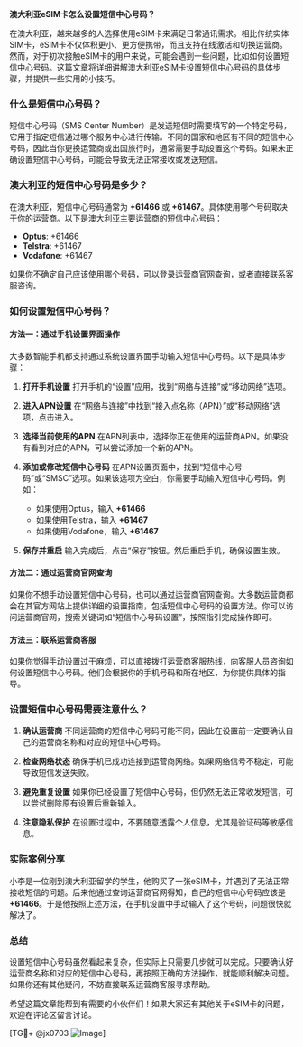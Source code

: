 **澳大利亚eSIM卡怎么设置短信中心号码？**

在澳大利亚，越来越多的人选择使用eSIM卡来满足日常通讯需求。相比传统实体SIM卡，eSIM卡不仅体积更小、更方便携带，而且支持在线激活和切换运营商。然而，对于初次接触eSIM卡的用户来说，可能会遇到一些问题，比如如何设置短信中心号码。这篇文章将详细讲解澳大利亚eSIM卡设置短信中心号码的具体步骤，并提供一些实用的小技巧。

### 什么是短信中心号码？

短信中心号码（SMS Center Number）是发送短信时需要填写的一个特定号码，它用于指定短信通过哪个服务中心进行传输。不同的国家和地区有不同的短信中心号码，因此当你更换运营商或出国旅行时，通常需要手动设置这个号码。如果未正确设置短信中心号码，可能会导致无法正常接收或发送短信。

### 澳大利亚的短信中心号码是多少？

在澳大利亚，短信中心号码通常为 **+61466** 或 **+61467**。具体使用哪个号码取决于你的运营商。以下是澳大利亚主要运营商的短信中心号码：

- **Optus**: +61466
- **Telstra**: +61467
- **Vodafone**: +61467

如果你不确定自己应该使用哪个号码，可以登录运营商官网查询，或者直接联系客服咨询。

### 如何设置短信中心号码？

#### 方法一：通过手机设置界面操作

大多数智能手机都支持通过系统设置界面手动输入短信中心号码。以下是具体步骤：

1. **打开手机设置**
   打开手机的“设置”应用，找到“网络与连接”或“移动网络”选项。

2. **进入APN设置**
   在“网络与连接”中找到“接入点名称（APN）”或“移动网络”选项，点击进入。

3. **选择当前使用的APN**
   在APN列表中，选择你正在使用的运营商APN。如果没有看到对应的APN，可以尝试添加一个新的APN。

4. **添加或修改短信中心号码**
   在APN设置页面中，找到“短信中心号码”或“SMSC”选项。如果该选项为空白，你需要手动输入短信中心号码。例如：
   - 如果使用Optus，输入 **+61466**
   - 如果使用Telstra，输入 **+61467**
   - 如果使用Vodafone，输入 **+61467**

5. **保存并重启**
   输入完成后，点击“保存”按钮。然后重启手机，确保设置生效。

#### 方法二：通过运营商官网查询

如果你不想手动设置短信中心号码，也可以通过运营商官网查询。大多数运营商都会在其官方网站上提供详细的设置指南，包括短信中心号码的设置方法。你可以访问运营商官网，搜索关键词如“短信中心号码设置”，按照指引完成操作即可。

#### 方法三：联系运营商客服

如果你觉得手动设置过于麻烦，可以直接拨打运营商客服热线，向客服人员咨询如何设置短信中心号码。他们会根据你的手机号码和所在地区，为你提供具体的指导。

### 设置短信中心号码需要注意什么？

1. **确认运营商**
   不同运营商的短信中心号码可能不同，因此在设置前一定要确认自己的运营商名称和对应的短信中心号码。

2. **检查网络状态**
   确保手机已成功连接到运营商网络。如果网络信号不稳定，可能导致短信发送失败。

3. **避免重复设置**
   如果你已经设置了短信中心号码，但仍然无法正常收发短信，可以尝试删除原有设置后重新输入。

4. **注意隐私保护**
   在设置过程中，不要随意透露个人信息，尤其是验证码等敏感信息。

### 实际案例分享

小李是一位刚到澳大利亚留学的学生，他购买了一张eSIM卡，并遇到了无法正常接收短信的问题。后来他通过查询运营商官网得知，自己的短信中心号码应该是 **+61466**。于是他按照上述方法，在手机设置中手动输入了这个号码，问题很快就解决了。

### 总结

设置短信中心号码虽然看起来复杂，但实际上只需要几步就可以完成。只要确认好运营商名称和对应的短信中心号码，再按照正确的方法操作，就能顺利解决问题。如果你还有其他疑问，不妨直接联系运营商客服寻求帮助。

希望这篇文章能帮到有需要的小伙伴们！如果大家还有其他关于eSIM卡的问题，欢迎在评论区留言讨论。

[TG💪+ @jx0703 ![Image](https://github.com/user-attachments/assets/dbca1d08-cadb-493c-b0ec-ad6f7a83f270)]